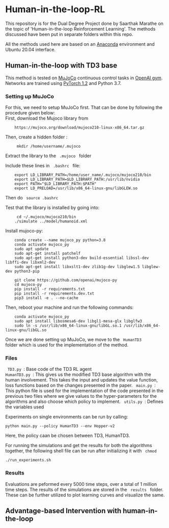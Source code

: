 # Human-in-the-loop-RL
This repository is for the Dual Degree Project done by Saarthak Marathe on the topic of 'Human-in-the-loop Reinforcement Learning'.
The methods discussed have been put in separate folders within this repo. 

All the methods used here are based on an [Anaconda](https://docs.anaconda.com/anaconda/install/linux/) environment and Ubuntu 20.04 interface.

## Human-in-the-loop with TD3 base

This method is tested on [MuJoCo](http://www.mujoco.org/) continuous control tasks in [OpenAI gym](https://github.com/openai/gym). 
Networks are trained using [PyTorch 1.2](https://github.com/pytorch/pytorch) and Python 3.7. 

### Setting up MuJoCo

For this, we need to setup MuJoCo first. That can be done by following the procedure given below: <br>
First, download the Mujoco library from 
```
    https://mujoco.org/download/mujoco210-linux-x86_64.tar.gz
```
Then, create a hidden folder :
```
     mkdir /home/username/.mujoco
```
Extract the library to the <code> .mujoco </code> folder

Include these lines in <code> .bashrc </code> file:
```
    export LD_LIBRARY_PATH=/home/user_name/.mujoco/mujoco210/bin
    export LD_LIBRARY_PATH=$LD_LIBRARY_PATH:/usr/lib/nvidia
    export PATH="$LD_LIBRARY_PATH:$PATH"
    export LD_PRELOAD=/usr/lib/x86_64-linux-gnu/libGLEW.so
```

Then do <code> source .bashrc </code>

Test that the library is installed by going into:
```
     cd ~/.mujoco/mujoco210/bin
    ./simulate ../model/humanoid.xml
```

Install mujoco-py:
```
    conda create --name mujoco_py python=3.8
    conda activate mujoco_py
    sudo apt update
    sudo apt-get install patchelf
    sudo apt-get install python3-dev build-essential libssl-dev libffi-dev libxml2-dev  
    sudo apt-get install libxslt1-dev zlib1g-dev libglew1.5 libglew-dev python3-pip
```

```
    git clone https://github.com/openai/mujoco-py
    cd mujoco-py
    pip install -r requirements.txt
    pip install -r requirements.dev.txt
    pip3 install -e . --no-cache
```

Then, reboot your machine and run the following commands:
```
    conda activate mujoco_py
    sudo apt install libosmesa6-dev libgl1-mesa-glx libglfw3
    sudo ln -s /usr/lib/x86_64-linux-gnu/libGL.so.1 /usr/lib/x86_64-linux-gnu/libGL.so
```

Once we are done setting up MuJoCo, we move to the <code> HumanTD3 </code> folder which is used for the implementation of the method.

### Files

<code> TD3.py </code>: Base code of the TD3 RL agent
<code> HumanTD3.py </code>: This gives us the modified TD3 base algorithm with the human involvement. This takes the input and updates the value function, loss functions based on the changes presented in the paper.
<code> main.py </code>: This python file is used for the implementation of the code presented in the previous two files where we give values to the hyper-parameters for the algorithms and also choose which policy to implement.
<code> utils.py </code>: Defines the variables used

Experiments on single environments can be run by calling:
```
python main.py --policy HumanTD3 --env Hopper-v2
```
Here, the policy caan be chosen between TD3, HumanTD3.

For running the simulations and get the results for both the algorithms together, the following shell file can be run after initializing it with <code> chmod </code>
```
./run_experiments.sh
```

### Results

Evaluations are peformed every 5000 time steps, over a total of 1 million time steps. The results of the simulations are stored in the <code> results </code> folder. These can be further  utilized to plot learning curves and visualize the same.

## Advantage-based Intervention with human-in-the-loop 



